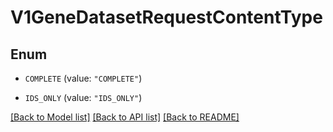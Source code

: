 # V1GeneDatasetRequestContentType

## Enum


* `COMPLETE` (value: `"COMPLETE"`)

* `IDS_ONLY` (value: `"IDS_ONLY"`)


[[Back to Model list]](../README.md#documentation-for-models) [[Back to API list]](../README.md#documentation-for-api-endpoints) [[Back to README]](../README.md)


